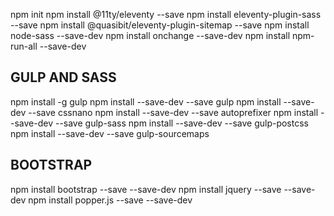 npm init
npm install @11ty/eleventy --save
npm install eleventy-plugin-sass --save
npm install @quasibit/eleventy-plugin-sitemap --save
npm install node-sass --save-dev
npm install onchange --save-dev
npm install npm-run-all --save-dev


## GULP AND SASS
npm install -g gulp 
npm install --save-dev --save gulp
npm install --save-dev --save cssnano
npm install --save-dev --save autoprefixer
npm install --save-dev --save gulp-sass
npm install --save-dev --save gulp-postcss
npm install --save-dev --save gulp-sourcemaps

## BOOTSTRAP
npm install bootstrap --save --save-dev
npm install jquery --save --save-dev
npm install popper.js --save --save-dev
